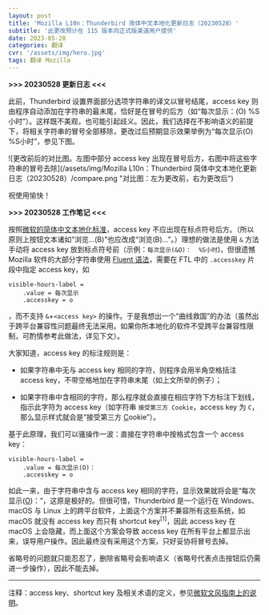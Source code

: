 ```yaml
---
layout: post
title: 'Mozilla L10n：Thunderbird 简体中文本地化更新日志（20230528）'
subtitle: '此更改预计在 115 版本向正式版渠道用户提供'
date: 2023-05-28
categories: 翻译
cvr: '/assets/img/hero.jpg'
tags: 翻译 Mozilla
---
```


**\>\>\> 20230528 更新日志 \<\<\<**

此前，Thunderbird 设置界面部分选项字符串的译文以冒号结尾，access key 则由程序自动添加在字符串的最末尾，恰好是在冒号的后方（如“每次显示：(O)  %S小时”）。这样既不美观，也可能引起歧义。因此，我们选择在不影响语义的前提下，将相关字符串的冒号全部移除，更改过后预期显示效果举例为“每次显示(O)  %S小时”，参见下图。

![更改前后的对比图。左图中部分 access key 出现在冒号后方，右图中将这些字符串的冒号去除](/assets/img/Mozilla L10n：Thunderbird 简体中文本地化更新日志（20230528）/compare.png "对比图：左为更改前，右为更改后")

祝使用愉快！

**\>\>\> 20230528 工作笔记 \<\<\<**

按照[微软的简体中文本地化标准](https://www.microsoft.com/zh-cn/language/StyleGuides)，access key 不应出现在标点符号后方。（所以原则上按钮文本诸如“浏览…(B)”也应改成“浏览(B)…”。）理想的做法是使用 `&` 方法手动将 access key 放到标点符号前（示例：`每次显示(&O)：  %S小时`)，但很遗憾 Mozilla 软件的大部分字符串使用 [Fluent 语法](https://mozilla-l10n.github.io/localizer-documentation/tools/fluent/basic_syntax.html)，需要在 FTL 中的 `.accesskey` 片段中指定 access key，如

```
visible-hours-label =
    .value = 每次显示
    .accesskey = o
```

，而不支持 `&`+`<access key>` 的操作。于是我想出一个“曲线救国”的办法（虽然出于跨平台兼容性问题最终无法采用。如果你所本地化的软件不受跨平台兼容性限制，可酌情参考此做法，详见下文）。

大家知道，access key 的标注规则是：

* 如果字符串中无与 access key 相同的字符，则程序会用半角空格括注 access key，不带空格地加在字符串末尾（如上文所举的例子）；

* 如果字符串中含相同的字符，那么程序就会直接在相应字符下方标注下划线，指示此字符为 access key（如字符串 `接受第三方 Cookie`，access key 为 `C`，那么显示样式就会是“接受第三方 <u>C</u>ookie”）。

基于此原理，我们可以骚操作一波：直接在字符串中按格式包含一个 access key：

```
visible-hours-label =
    .value = 每次显示(O)：
    .accesskey = o
```
如此一来，由于字符串中含与 access key 相同的字符，显示效果就将会是“每次显示(<u>O</u>)：”，这原是极好的。但很可惜，Thunderbird 是一个运行在 Windows、macOS 与 Linux 上的跨平台软件，上面这个方案并不兼容所有这些系统，如 macOS 就没有 access key 而只有 shortcut key<sup>[1]</sup>，因此 access key 在 macOS 上会隐藏，而上面这个方案会导致 access key 在所有平台上都显示出来，误导用户操作。因此最终没有采用这个方案，只好妥协将冒号去掉。

省略号的问题就只能忍忍了，删除省略号会影响语义（省略号代表点击按钮后仍需进一步操作），因此不能去掉。

---

注释：access key、shortcut key 及相关术语的定义，参见[微软文风指南上的说明](https://learn.microsoft.com/en-us/style-guide/a-z-word-list-term-collections/term-collections/keys-keyboard-shortcuts)。
